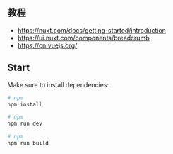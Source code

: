 ## 教程
- https://nuxt.com/docs/getting-started/introduction
- https://ui.nuxt.com/components/breadcrumb
- https://cn.vuejs.org/

## Start

Make sure to install dependencies:

```bash
# npm
npm install
```

```bash
# npm
npm run dev
```

```bash
# npm
npm run build
```
